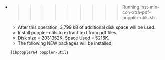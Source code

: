 * >>>>>>>>> Running inst-min-con-xtra-pdf-poppler-utils.sh ...
  * After this operation, 3,799 kB of additional disk space will be used.
  * Install poppler-utils to extract text from pdf files.
  * Disk size = 2031352K. Space Used = 5216K.
  * The following NEW packages will be installed:
  ```bash
  libpoppler64 poppler-utils
  ```
